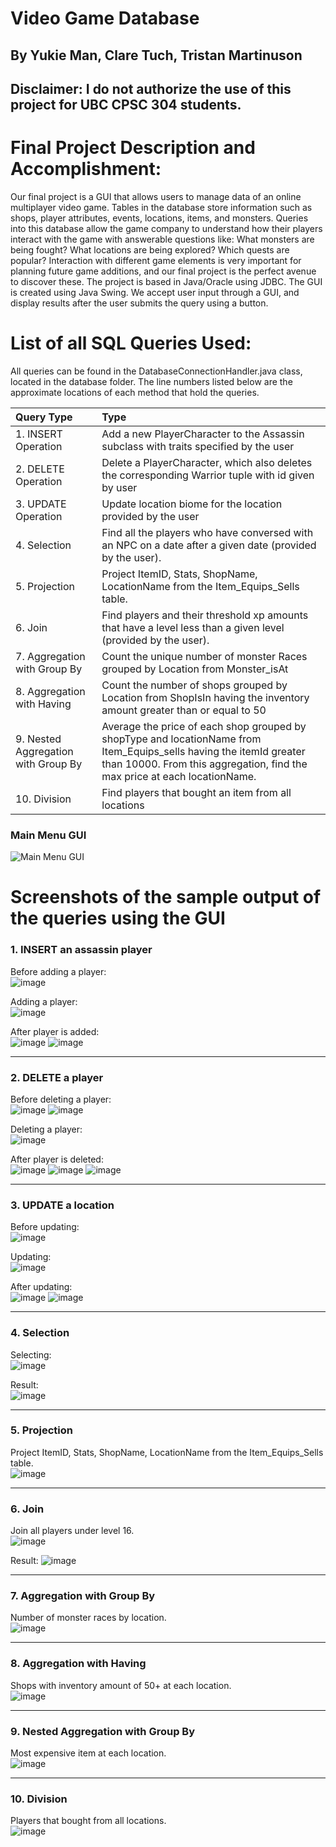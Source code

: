 # Video Game Database
## By Yukie Man, Clare Tuch, Tristan Martinuson
## Disclaimer: I do not authorize the use of this project for UBC CPSC 304 students.

# Final Project Description and Accomplishment:

Our final project is a GUI that allows users to manage data of an online multiplayer video game. Tables in the database store information such as shops, player attributes, events, locations, items, and monsters. Queries into this database allow the game company to understand how their players interact with the game with answerable questions like: What monsters are being fought? What locations are being explored? Which quests are popular? Interaction with different game elements is very important for planning future game additions, and our final project is the perfect avenue to discover these. The project is based in Java/Oracle using JDBC. The GUI is created using Java Swing. We accept user input through a GUI, and display results after the user submits the query using a button. 

# List of all SQL Queries Used:

All queries can be found in the DatabaseConnectionHandler.java class, located in the database folder. The line numbers listed below are the approximate locations of each method that hold the queries.

| Query Type  | Type        |
| :---        | :---        |
| 1. INSERT Operation | Add a new PlayerCharacter to the Assassin subclass with traits specified by the user       |
| 2. DELETE Operation | Delete a PlayerCharacter, which also deletes the corresponding Warrior tuple with id given by user        |
| 3. UPDATE Operation | Update location biome for the location provided by the user |
| 4. Selection | Find all the players who have conversed with an NPC on a date after a given date (provided by the user). |
| 5. Projection | Project ItemID, Stats, ShopName, LocationName from the Item_Equips_Sells table. |
| 6. Join | Find players and their threshold xp amounts that have a level less than a given level (provided by the user). |
| 7. Aggregation with Group By | Count the unique number of monster Races grouped by Location from Monster_isAt |
| 8. Aggregation with Having | Count the number of shops grouped by Location from ShopIsIn having the inventory amount greater than or equal to 50 |
| 9. Nested Aggregation with Group By | Average the price of each shop grouped by shopType and locationName from Item_Equips_sells having the itemId greater than 10000. From this aggregation, find the max price at each locationName. |
| 10. Division | Find players that bought an item from all locations |

### Main Menu GUI
![Main Menu GUI](https://i.gyazo.com/14b7fb4224134e2f02755fc324aed526.png)

# Screenshots of the sample output of the queries using the GUI

### 1. INSERT an assassin player
Before adding a player:\
![image](https://user-images.githubusercontent.com/57734613/156298055-75acf402-5470-449a-bbcf-4440c1a24aaa.png)

Adding a player:\
![image](https://user-images.githubusercontent.com/57734613/156298194-e222740a-4ea6-4fc0-8a85-0041143f6933.png)

After player is added:\
![image](https://user-images.githubusercontent.com/57734613/156298231-706eec83-1f33-4e74-be6c-453d07427685.png)
![image](https://user-images.githubusercontent.com/57734613/156298511-b217508b-4dec-4a74-acdf-46e7693cd470.png)


---

### 2. DELETE a player
Before deleting a player:\
![image](https://user-images.githubusercontent.com/57734613/156298683-c18de78e-38ac-4bc4-8047-aea4c564f145.png)
![image](https://user-images.githubusercontent.com/57734613/156298770-e26d6902-7641-4635-a4b0-0a04370808c6.png)

Deleting a player:\
![image](https://user-images.githubusercontent.com/57734613/156298784-82481dda-cfd9-4801-98fa-abf75b6392a5.png)

After player is deleted:\
![image](https://user-images.githubusercontent.com/57734613/156298798-b157dde7-ea7e-4d33-9995-ed101b14fcba.png)
![image](https://user-images.githubusercontent.com/57734613/156298944-ad8d0065-523b-406e-b22c-ef1202fe602b.png)
![image](https://user-images.githubusercontent.com/57734613/156298931-e838f3e4-d8a6-4e51-8bc2-d3fd9e07fe0a.png)

---

### 3. UPDATE a location
Before updating:\
![image](https://user-images.githubusercontent.com/57734613/156299094-773a7d94-0bdf-48b6-a85e-8510d7abc4cd.png)

Updating:\
![image](https://user-images.githubusercontent.com/57734613/156299122-3fefc357-3e4b-4c63-a531-ad7f17a772d0.png)

After updating:\
![image](https://user-images.githubusercontent.com/57734613/156299148-573829fa-2b53-49b2-9335-9f984135c5c3.png)
![image](https://user-images.githubusercontent.com/57734613/156299159-6f5bd5bd-9e8b-4d74-b167-d56289ecfcfd.png)

---

### 4. Selection 
Selecting:\
![image](https://user-images.githubusercontent.com/57734613/156299292-7458e806-b724-4f81-8954-17b04f217de6.png)

Result:\
![image](https://user-images.githubusercontent.com/57734613/156299311-68cefb91-518d-460a-8b2c-2cd50ea9184e.png)

---

### 5. Projection
Project ItemID, Stats, ShopName, LocationName from the Item_Equips_Sells table.\
![image](https://user-images.githubusercontent.com/57734613/156299351-e20e315a-d563-4b11-a465-efb50189a4d3.png)

---

### 6. Join
Join all players under level 16.\
![image](https://user-images.githubusercontent.com/57734613/156299484-3695cb4a-354b-444f-871c-b94bc6c84802.png)

Result: 
![image](https://user-images.githubusercontent.com/57734613/156299500-ba40c557-cd29-40f8-b012-3f23cad2d599.png)

---

### 7. Aggregation with Group By
Number of monster races by location.\
![image](https://user-images.githubusercontent.com/57734613/156299555-bc8c1f21-d4c7-4880-8f1a-0dbe43df0d41.png)

---

### 8. Aggregation with Having
Shops with inventory amount of 50+ at each location.\
![image](https://user-images.githubusercontent.com/57734613/156299656-40551438-23c7-463a-a947-307008b6bcaf.png)

---

### 9.  Nested Aggregation with Group By
Most expensive item at each location.\
![image](https://user-images.githubusercontent.com/57734613/156299744-980c18b6-ddaa-4abc-ac2b-4c32fd030c90.png)

---

### 10. Division
Players that bought from all locations.\
![image](https://user-images.githubusercontent.com/57734613/156299820-9dc2302c-5210-473a-ad66-21252da1f08a.png)
